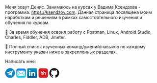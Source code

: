 Меня зовут Денис. Занимаюсь на курсах у Вадима Ксендзова - программа: https://ksendzov.com. Данная страница посвящена моим наработкам и решениям в рамках самостоятельного изучения и обучения по курсам.

:blue_book: За время обучения освоил работу с Postman, Linux, Android Studio, Charles, Fiddler, ADB, Jmeter.

:pushpin: Полный список изученных команд/умений/навыков по каждому инструменту указан ниже в закрепленных разделах.

Написать мне:

[![Telegram](icons/telegram.png)](https://t.me/BuT1982)
[![Mail](icons/mail.png)](mailto:abbat.den@gmail.com)
[![LinkedIn](icons/linkedin.png)](https://www.linkedin.com/in/morozov-qa/)
[![HeadHunter](icons/hh.png)](https://spb.hh.ru/resume/2dd408eeff08d12e960039ed1f48796348374d)
[![GitHub](icons/github.png)](https://github.com/BuT1982)



<!--
**ObvintsevAleks/ObvintsevAleks** is a ✨ _special_ ✨ repository because its `README.md` (this file) appears on your GitHub profile.

Here are some ideas to get you started:

- 🔭 I’m currently working on ...
- 🌱 I’m currently learning ...
- 👯 I’m looking to collaborate on ...
- 🤔 I’m looking for help with ...
- 💬 Ask me about ...
- 📫 How to reach me: ...
- 😄 Pronouns: ...
- ⚡ Fun fact: ...
-->
